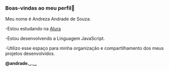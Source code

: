 ### Boas-vindas ao meu perfil🫶
Meu nome é Andreza Andrade de Souza.

-Estou estudando na [Alura](https://www.alura.com.br)

-Estou desenvolvendo a Linguagem JavaScript.

-Utilizo esse espaço para minha organização e compartilhamento dos meus projetos desenvolvidos.

**@andrade._.__**
